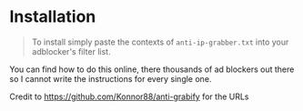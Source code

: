 # Installation
>To install simply paste the contexts of `anti-ip-grabber.txt` into your adblocker's filter list.

You can find how to do this online, there thousands of ad blockers out there so I cannot write the instructions for every single one.

Credit to https://github.com/Konnor88/anti-grabify for the URLs

